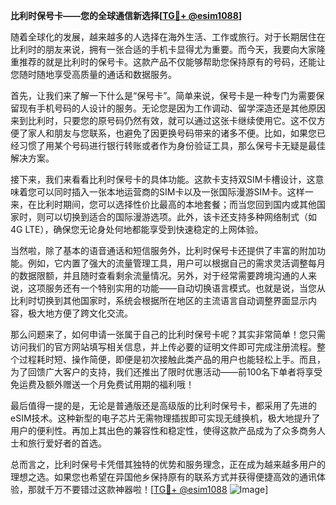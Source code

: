 **比利时保号卡——您的全球通信新选择[[TG💪+ @esim1088](https://t.me/s/esim1088)]**

随着全球化的发展，越来越多的人选择在海外生活、工作或旅行。对于长期居住在比利时的朋友来说，拥有一张合适的手机卡显得尤为重要。而今天，我要向大家隆重推荐的就是比利时的保号卡。这款产品不仅能够帮助您保持原有的号码，还能让您随时随地享受高质量的通话和数据服务。

首先，让我们来了解一下什么是“保号卡”。简单来说，保号卡是一种专门为需要保留现有手机号码的人设计的服务。无论您是因为工作调动、留学深造还是其他原因来到比利时，只要您的原号码仍然有效，就可以通过这张卡继续使用它。这不仅方便了家人和朋友与您联系，也避免了因更换号码带来的诸多不便。比如，如果您已经习惯了用某个号码进行银行转账或者作为身份验证工具，那么保号卡无疑是最佳解决方案。

接下来，我们来看看比利时保号卡的具体功能。这款卡支持双SIM卡槽设计，这意味着您可以同时插入一张本地运营商的SIM卡以及一张国际漫游SIM卡。这样一来，在比利时期间，您可以选择性价比最高的本地套餐；而当您回到国内或其他国家时，则可以切换到适合的国际漫游选项。此外，该卡还支持多种网络制式（如4G LTE），确保您无论身处何地都能享受到快速稳定的上网体验。

当然啦，除了基本的语音通话和短信服务外，比利时保号卡还提供了丰富的附加功能。例如，它内置了强大的流量管理工具，用户可以根据自己的需求灵活调整每月的数据限额，并且随时查看剩余流量情况。另外，对于经常需要跨境沟通的人来说，这项服务还有一个特别实用的功能——自动切换语言模式。也就是说，当您从比利时切换到其他国家时，系统会根据所在地区的主流语言自动调整界面显示内容，极大地方便了跨文化交流。

那么问题来了，如何申请一张属于自己的比利时保号卡呢？其实非常简单！您只需访问我们的官方网站填写相关信息，并上传必要的证明文件即可完成注册流程。整个过程耗时短、操作简便，即便是初次接触此类产品的用户也能轻松上手。而且，为了回馈广大客户的支持，我们还推出了限时优惠活动——前100名下单者将享受免运费及额外赠送一个月免费试用期的福利哦！

最后值得一提的是，无论是普通版还是高级版的比利时保号卡，都采用了先进的eSIM技术。这种新型的电子芯片无需物理插拔即可实现无缝换机，极大地提升了用户的便利性。再加上其出色的兼容性和稳定性，使得这款产品成为了众多商务人士和旅行爱好者的首选。

总而言之，比利时保号卡凭借其独特的优势和服务理念，正在成为越来越多用户的理想之选。如果您也希望在异国他乡保持原有的联系方式并获得便捷高效的通讯体验，那就千万不要错过这款神器啦！[[TG💪+ @esim1088](https://t.me/s/esim1088) ![Image](https://i.postimg.cc/4NQfJmqS/Snipaste-2025-05-13-00-14-12.png)]